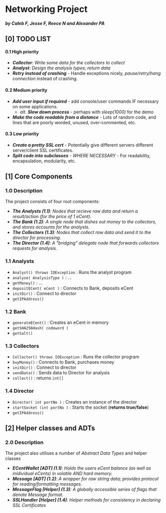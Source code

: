 # Networking Project
##### by Caleb F, Jesse F, Reece N and Alexander PA

## [0] TODO LIST
#### 0.1 High priority
- ***Collector***: *Write some data for the collectors to collect*
- ***Analyst***: *Design the analysis types; return data*
- ***Retry instead of crashing*** - Handle exceptions nicely, *pause/retry/hang connection* instead of crashing.

#### 0.2 Medium priority
- ***Add user input if required*** - add console/user commands IF necessary on some applications.
  - *alt*. ***Slow down process*** - perhaps with *sleep(1000)* for the demo
- ***Make the code readable from a distance*** - Lots of random code, and lines that are poorly worded, unused, over-commented, etc.

#### 0.3 Low priority
- ***Create a pretty SSL cert*** - Potentially give different servers different server/client SSL certificates.
- ***Split code into subclasses*** - *WHERE NECESSARY* - For readability, encapsulation, modularity, etc.

## [1] Core Components
### 1.0 Description
The project consists of four root components:
- <i>**The Analysts (1.1)**: Nodes that recieve raw data and return a result/action (for the price of 1 eCent).</i>
- <i>**The Bank (1.2)**: A single node that dishes out money to the collectors, and stores accounts for the analysts.</i>
- <i>**The Collectors (1.3)**: Nodes that collect raw data and send it to the director for processing.</i>
- <i>**The Director (1.4)**: A "bridging" delegate node that forwards collectors requests for analysis.</i>

### 1.1 Analysts
- <code>Analyst() throws IOException</code> : Runs the analyst program
- <code>analyse( AnalysisType )</code> : ...
- <code>getMoney()</code> : ...
- <code>depositECent( eCent )</code> : Connects to Bank, deposits eCent
- <code>initDir()</code> : Connect to director
- <code>getIPAddress()</code>

### 1.2 Bank
- <code>generateECent()</code> : Creates an eCent in memory
- <code>getSHA256Hash( codeword )</code>
- <code>getSalt()</code>

### 1.3 Collectors
- <code>Collector() throws IOException</code> : Runs the collector program
- <code>buyMoney()</code> : Connects to Bank, purchases money
- <code>initDir()</code> : Connect to director
- <code>sendData()</code> : Sends data to Director for analysis
- <code>collect()</code> : returns <code>int[]</code>

### 1.4 Director
- <code>Director( int portNo )</code> : Creates an instance of the director
- <code>startSocket (int portNo )</code> : Starts the socket (**returns true/false**)
- <code>getIPAddress()</code>


## [2] Helper classes and ADTs
### 2.0 Description
The project also utilises a number of *Abstract Data Types* and helper classes
- <i>**ECentWallet [ADT] (1.1)**: Holds the users eCent balance (as well as inidividual eCents) in volatile AND hard memory.</i>
- <i>**Message [ADT] (1.2)**: A wrapper for raw string data; provides protocol for reading/formatting messages.</i>
- <i>**MessageFlag [Helper] (1.3)**: A globally accessible series of flags that denote Message format.</i>
- <i>**SSLHandler [Helper] (1.4)**: Helper methods for consistency in declaring SSL Certificates</i>
